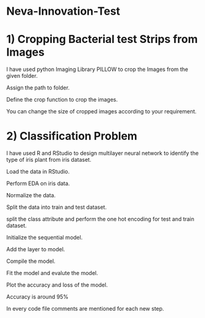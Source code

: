 # Neva-Innovation-Test

# 1) Cropping Bacterial test Strips from Images

I have used python Imaging Library PILLOW to crop the Images from the given folder.

Assign the path to folder.

Define the crop function to crop the images.

You can change the size of cropped images according to your requirement.

# 2) Classification Problem

I have used R and RStudio to design multilayer neural network to identify the type of iris plant from iris dataset.

Load the data in RStudio.

Perform EDA on iris data.

Normalize the data.

Split the data into train and test dataset.

split the class attribute and perform the one hot encoding for test and train dataset.

Initialize the sequential model.

Add the layer to model.

Compile the model.

Fit the model and evalute the model.

Plot the accuracy and loss of the model.

Accuracy is around 95%

In every code file comments are mentioned for each new step.
